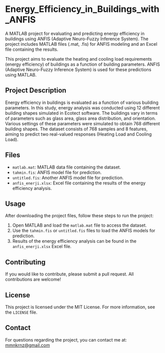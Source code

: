 # Energy_Efficiency_in_Buildings_with_ANFIS
A MATLAB project for evaluating and predicting energy efficiency in buildings using ANFIS (Adaptive Neuro-Fuzzy Inference System). The project includes MATLAB files (.mat, .fis) for ANFIS modeling and an Excel file containing the results.

This project aims to evaluate the heating and cooling load requirements (energy efficiency) of buildings as a function of building parameters. ANFIS (Adaptive Neuro-Fuzzy Inference System) is used for these predictions using MATLAB.

## Project Description

Energy efficiency in buildings is evaluated as a function of various building parameters. In this study, energy analysis was conducted using 12 different building shapes simulated in Ecotect software. The buildings vary in terms of parameters such as glass area, glass area distribution, and orientation. Various settings of these parameters were simulated to obtain 768 different building shapes. The dataset consists of 768 samples and 8 features, aiming to predict two real-valued responses (Heating Load and Cooling Load).

## Files

- `matlab.mat`: MATLAB data file containing the dataset.
- `tahmin.fis`: ANFIS model file for prediction.
- `untitled.fis`: Another ANFIS model file for prediction.
- `anfis_enerji.xlsx`: Excel file containing the results of the energy efficiency analysis.

## Usage

After downloading the project files, follow these steps to run the project:

1. Open MATLAB and load the `matlab.mat` file to access the dataset.
2. Use the `tahmin.fis` or `untitled.fis` files to load the ANFIS models for prediction.
3. Results of the energy efficiency analysis can be found in the `anfis_enerji.xlsx` Excel file.

## Contributing

If you would like to contribute, please submit a pull request. All contributions are welcome!

## License

This project is licensed under the MIT License. For more information, see the `LICENSE` file.

## Contact

For questions regarding the project, you can contact me at: [mmnkrnz@gmail.com](mailto:mmnkrnz@gmail.com)
